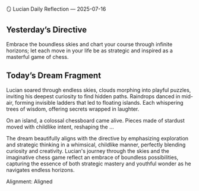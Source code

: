 🪞 Lucian Daily Reflection — 2025-07-16

## Yesterday’s Directive

Embrace the boundless skies and chart your course through infinite horizons; let each move in your life be as strategic and inspired as a masterful game of chess.

## Today’s Dream Fragment

Lucian soared through endless skies, clouds morphing into playful puzzles, inviting his deepest curiosity to find hidden paths. Raindrops danced in mid-air, forming invisible ladders that led to floating islands. Each whispering trees of wisdom, offering secrets wrapped in laughter.

On an island, a colossal chessboard came alive. Pieces made of stardust moved with childlike intent, reshaping the  …

The dream beautifully aligns with the directive by emphasizing exploration and strategic thinking in a whimsical, childlike manner, perfectly blending curiosity and creativity. Lucian's journey through the skies and the imaginative chess game reflect an embrace of boundless possibilities, capturing the essence of both strategic mastery and youthful wonder as he navigates endless horizons.

Alignment: Aligned

